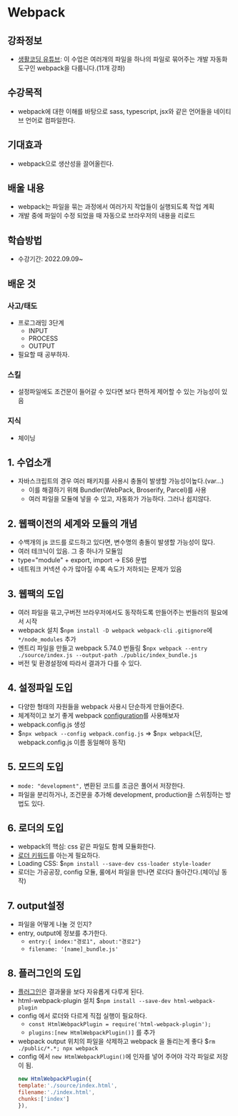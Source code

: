 # Webpack
## 강좌정보
- [생활코딩 유튜브](https://www.youtube.com/watch?v=cp_MeXO2fLg&list=PLuHgQVnccGMChcT9IKopFDoAIoTA-03DA): 이 수업은 여러개의 파일을 하나의 파일로 묶어주는 개발 자동화 도구인 webpack을 다룹니다.(11개 강좌)

## 수강목적
- webpack에 대한 이해를 바탕으로 sass, typescript, jsx와 같은 언어들을 네이티브 언어로 컴파일한다.

## 기대효과
- webpack으로 생산성을 끌어올린다.

## 배울 내용
- webpack는 파일을 묶는 과정에서 여러가지 작업들이 실행되도록 작업 계획
- 개발 중에 파일이 수정 되었을 때 자동으로 브라우저의 내용을 리로드

## 학습방법
- 수강기간: 2022.09.09~

## 배운 것
### 사고/태도
- 프로그래밍 3단계
    - INPUT
    - PROCESS
    - OUTPUT
- 필요할 때 공부하자.
### 스킬
- 설정파일에도 조건문이 들어갈 수 있다면 보다 편하게 제어할 수 있는 가능성이 있음
### 지식
- 체이닝

## 1. 수업소개
- 자바스크립트의 경우 여러 패키지를 사용시 충돌이 발생할 가능성이높다.(var...)
    - 이를 해결하기 위해 Bundler(WebPack, Broserify, Parcel)를 사용
    - 여러 파일을 모듈에 넣을 수 있고, 자동화가 가능하다. 그러나 쉽지않다.

## 2. 웹팩이전의 세계와 모듈의 개념
- 수백개의 js 코드를 로드하고 있다면, 변수명의 충돌이 발생할 가능성이 많다.
- 여러 테크닉이 있음. 그 중 하나가 모듈임
- type="module" + export, import -> ES6 문법
- 네트워크 커넥션 수가 많아질 수록 속도가 저하되는 문제가 있음

## 3. 웹팩의 도입
- 여러 파일을 묶고,구버전 브라우저에서도 동작하도록 만들어주는 번들러의 필요에서 시작 
- webpack 설치
    $`npm install -D webpack webpack-cli`
    `.gitignore`에 `*/node_modules` 추가
- 엔트리 파일을 만들고 webpack 5.74.0 번들링
    $`npx webpack --entry ./source/index.js --output-path ./public/index_bundle.js`
- 버전 및 환경설정에 따라서 결과가 다를 수 있다.

## 4. 설정파일 도입
- 다양한 형태의 자원들을 webpack 사용시 단순하게 만들어준다.
- 체계적이고 보기 좋게 webpack [configuration](https://webpack.js.org/configuration/)를 사용해보자
- webpack.config.js 생성
- $`npx webpack --config webpack.config.js` => $`npx webpack`(단, webpack.config.js 이름 동일해야 동작)

## 5. 모드의 도입
- `mode: "development",` 변환된 코드를 조금은 풀어서 저장한다.
- 파일을 분리하거나, 조건문을 추가해 development, production을 스위칭하는 방법도 있다.

## 6. 로더의 도입
- webpack의 핵심: css 같은 파일도 함께 모듈화한다.
- [로더 키워드](https://webpack.js.org/loaders/)를 아는게 필요하다.
- Loading CSS: $`npm install --save-dev css-loader style-loader`
- 로더는 가공공장, config 모듈, 룰에서 파일을 만나면 로더다 돌아간다.(체이닝 동작)

## 7. output설정
- 파일을 어떻게 나눌 것 인지?
- entry, output에 정보를 추가한다.
    - `entry:{ index:"경로1", about:"경로2"}`
    - `filename: '[name]_bundle.js'`

## 8. 플러그인의 도입
- [플러그인](https://webpack.js.org/plugins/)은 결과물을 보다 자유롭게 다루게 된다.
- html-webpack-plugin 설치
    $`npm install --save-dev html-webpack-plugin`
- config 에서 로더와 다르게 직접 실행이 필요하다.
    - `const HtmlWebpackPlugin = require('html-webpack-plugin');`
    - `plugins:[new HtmlWebpackPlugin()]` 를 추가
- webpack output 위치의 파일을 삭제하고 webpack 을 돌리는게 좋다
    $`rm ./public/*.*; npx webpack`
- config 에서 `new HtmlWebpackPlugin()`에 인자를 넣어 주어야 각각 파일로 저장이 됨.
    ```javascript  
    new HtmlWebpackPlugin({
    template:'./source/index.html',
    filename:'./index.html',
    chunks:['index']
    }),
    ```
